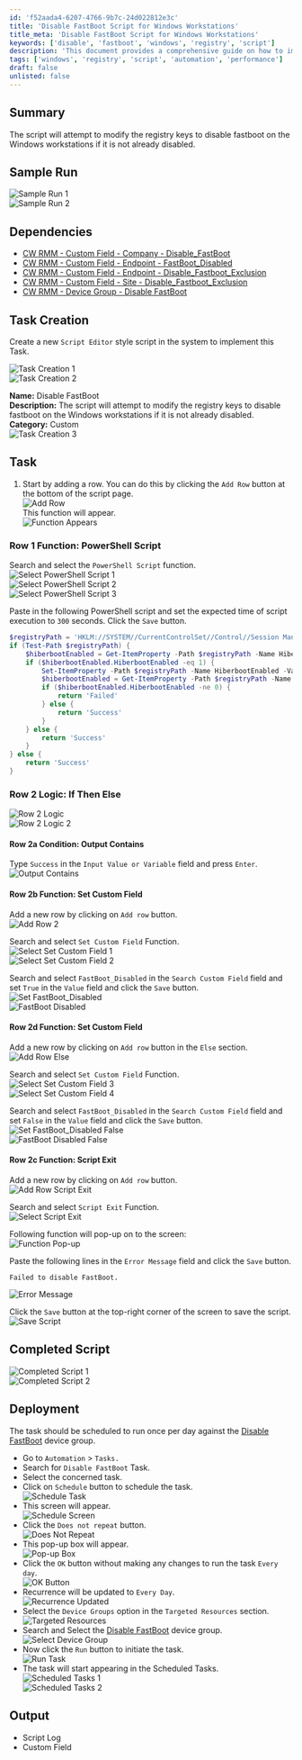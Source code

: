 ```yaml
---
id: 'f52aada4-6207-4766-9b7c-24d022812e3c'
title: 'Disable FastBoot Script for Windows Workstations'
title_meta: 'Disable FastBoot Script for Windows Workstations'
keywords: ['disable', 'fastboot', 'windows', 'registry', 'script']
description: 'This document provides a comprehensive guide on how to implement a script that modifies registry keys to disable fastboot on Windows workstations, ensuring optimal system performance. The guide includes sample runs, dependencies, task creation steps, and deployment instructions.'
tags: ['windows', 'registry', 'script', 'automation', 'performance']
draft: false
unlisted: false
---
```

## Summary

The script will attempt to modify the registry keys to disable fastboot on the Windows workstations if it is not already disabled.

## Sample Run

![Sample Run 1](../../../static/img/Disable-FastBoot/image_14.png)  
![Sample Run 2](../../../static/img/Disable-FastBoot/image_15.png)  

## Dependencies

- [CW RMM - Custom Field - Company - Disable_FastBoot](https://proval.itglue.com/DOC-5078775-16020399) 
- [CW RMM - Custom Field - Endpoint - FastBoot_Disabled](https://proval.itglue.com/DOC-5078775-16020673) 
- [CW RMM - Custom Field - Endpoint - Disable_Fastboot_Exclusion](https://proval.itglue.com/DOC-5078775-16020404) 
- [CW RMM - Custom Field - Site - Disable_Fastboot_Exclusion](https://proval.itglue.com/DOC-5078775-16020405) 
- [CW RMM - Device Group - Disable FastBoot](https://proval.itglue.com/DOC-5078775-16020416) 

## Task Creation

Create a new `Script Editor` style script in the system to implement this Task.

![Task Creation 1](../../../static/img/Disable-FastBoot/image_16.png)  
![Task Creation 2](../../../static/img/Disable-FastBoot/image_17.png)  

**Name:** Disable FastBoot  
**Description:** The script will attempt to modify the registry keys to disable fastboot on the Windows workstations if it is not already disabled.  
**Category:** Custom  
![Task Creation 3](../../../static/img/Disable-FastBoot/image_18.png)  

## Task

1. Start by adding a row. You can do this by clicking the `Add Row` button at the bottom of the script page.  
   ![Add Row](../../../static/img/Disable-FastBoot/image_19.png)  
   This function will appear.  
   ![Function Appears](../../../static/img/Disable-FastBoot/image_20.png)  

### Row 1 Function: PowerShell Script

Search and select the `PowerShell Script` function.  
![Select PowerShell Script 1](../../../static/img/Disable-FastBoot/image_21.png)  
![Select PowerShell Script 2](../../../static/img/Disable-FastBoot/image_22.png)  
![Select PowerShell Script 3](../../../static/img/Disable-FastBoot/image_23.png)  

Paste in the following PowerShell script and set the expected time of script execution to `300` seconds. Click the `Save` button.

```powershell
$registryPath = 'HKLM://SYSTEM//CurrentControlSet//Control//Session Manager//Power'
if (Test-Path $registryPath) {
    $hiberbootEnabled = Get-ItemProperty -Path $registryPath -Name HiberbootEnabled -ErrorAction SilentlyContinue
    if ($hiberbootEnabled.HiberbootEnabled -eq 1) {
        Set-ItemProperty -Path $registryPath -Name HiberbootEnabled -Value 0
        $hiberbootEnabled = Get-ItemProperty -Path $registryPath -Name HiberbootEnabled -ErrorAction SilentlyContinue
        if ($hiberbootEnabled.HiberbootEnabled -ne 0) {
            return 'Failed'
        } else {
            return 'Success'
        }
    } else {
        return 'Success'
    }
} else {
    return 'Success'
}
```

### Row 2 Logic: If Then Else

![Row 2 Logic](../../../static/img/Disable-FastBoot/image_24.png)  
![Row 2 Logic 2](../../../static/img/Disable-FastBoot/image_25.png)  

#### Row 2a Condition: Output Contains

Type `Success` in the `Input Value or Variable` field and press `Enter`.  
![Output Contains](../../../static/img/Disable-FastBoot/image_26.png)  

#### Row 2b Function: Set Custom Field

Add a new row by clicking on `Add row` button.  
![Add Row 2](../../../static/img/Disable-FastBoot/image_27.png)  

Search and select `Set Custom Field` Function.  
![Select Set Custom Field 1](../../../static/img/Disable-FastBoot/image_28.png)  
![Select Set Custom Field 2](../../../static/img/Disable-FastBoot/image_29.png)  

Search and select `FastBoot_Disabled` in the `Search Custom Field` field and set `True` in the `Value` field and click the `Save` button.  
![Set FastBoot_Disabled](../../../static/img/Disable-FastBoot/image_30.png)  
![FastBoot Disabled](../../../static/img/Disable-FastBoot/image_31.png)  

#### Row 2d Function: Set Custom Field

Add a new row by clicking on `Add row` button in the `Else` section.  
![Add Row Else](../../../static/img/Disable-FastBoot/image_32.png)  

Search and select `Set Custom Field` Function.  
![Select Set Custom Field 3](../../../static/img/Disable-FastBoot/image_28.png)  
![Select Set Custom Field 4](../../../static/img/Disable-FastBoot/image_29.png)  

Search and select `FastBoot_Disabled` in the `Search Custom Field` field and set `False` in the `Value` field and click the `Save` button.  
![Set FastBoot_Disabled False](../../../static/img/Disable-FastBoot/image_33.png)  
![FastBoot Disabled False](../../../static/img/Disable-FastBoot/image_34.png)  

#### Row 2c Function: Script Exit

Add a new row by clicking on `Add row` button.  
![Add Row Script Exit](../../../static/img/Disable-FastBoot/image_35.png)  

Search and select `Script Exit` Function.  
![Select Script Exit](../../../static/img/Disable-FastBoot/image_36.png)  

Following function will pop-up on to the screen:  
![Function Pop-up](../../../static/img/Disable-FastBoot/image_37.png)  

Paste the following lines in the `Error Message` field and click the `Save` button.  
```plaintext
Failed to disable FastBoot.
```
![Error Message](../../../static/img/Disable-FastBoot/image_38.png)  

Click the `Save` button at the top-right corner of the screen to save the script.  
![Save Script](../../../static/img/Disable-FastBoot/image_39.png)  

## Completed Script

![Completed Script 1](../../../static/img/Disable-FastBoot/image_40.png)  
![Completed Script 2](../../../static/img/Disable-FastBoot/image_41.png)  

## Deployment

The task should be scheduled to run once per day against the [Disable FastBoot](https://proval.itglue.com/DOC-5078775-16020416) device group.

- Go to `Automation` > `Tasks.`
- Search for `Disable FastBoot` Task.
- Select the concerned task.
- Click on `Schedule` button to schedule the task.  
  ![Schedule Task](../../../static/img/Disable-FastBoot/image_42.png)  
- This screen will appear.  
  ![Schedule Screen](../../../static/img/Disable-FastBoot/image_43.png)  
- Click the `Does not repeat` button.  
  ![Does Not Repeat](../../../static/img/Disable-FastBoot/image_44.png)  
- This pop-up box will appear.  
  ![Pop-up Box](../../../static/img/Disable-FastBoot/image_45.png)  
- Click the `OK` button without making any changes to run the task `Every day`.  
  ![OK Button](../../../static/img/Disable-FastBoot/image_46.png)  
- Recurrence will be updated to `Every Day`.  
  ![Recurrence Updated](../../../static/img/Disable-FastBoot/image_47.png)  
- Select the `Device Groups` option in the `Targeted Resources` section.  
  ![Targeted Resources](../../../static/img/Disable-FastBoot/image_48.png)  
- Search and Select the [Disable FastBoot](https://proval.itglue.com/DOC-5078775-16020416) device group.  
  ![Select Device Group](../../../static/img/Disable-FastBoot/image_49.png)  
- Now click the `Run` button to initiate the task.  
  ![Run Task](../../../static/img/Disable-FastBoot/image_50.png)  
- The task will start appearing in the Scheduled Tasks.  
  ![Scheduled Tasks 1](../../../static/img/Disable-FastBoot/image_51.png)  
  ![Scheduled Tasks 2](../../../static/img/Disable-FastBoot/image_52.png)  

## Output

- Script Log
- Custom Field






